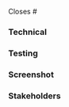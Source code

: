 <!-- What issue does this PR close? -->
Closes #

<!-- What does this PR achieve? [feature|hotfix|fix|refactor] -->

### Technical
<!-- What should be noted about the implementation? -->

### Testing
<!-- Steps for reviewer to reproduce/verify what this PR does/fixes. -->

### Screenshot
<!-- If this PR touches UI, please post evidence (screenshots) of it behaving correctly. -->

### Stakeholders
<!-- @ tag stakeholders of this bug -->
